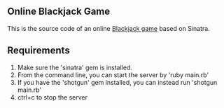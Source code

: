 ## Online Blackjack Game

This is the source code of an online [Blackjack game](https://blackjack-sinatra-jw.herokuapp.com) based on Sinatra. 

## Requirements

1. Make sure the 'sinatra' gem is installed.
2. From the command line, you can start the server by 'ruby main.rb'
3. If you have the 'shotgun' gem installed, you can instead run 'shotgun main.rb'
4. ctrl+c to stop the server
